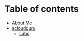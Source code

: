 # Table of contents

* [About Me](README.md)
* [acloudguru](acloudguru/README.md)
  * [Labs](acloudguru/labs.md)

